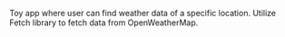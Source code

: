 Toy app where user can find weather data of a specific
location. Utilize Fetch library to fetch data from OpenWeatherMap.